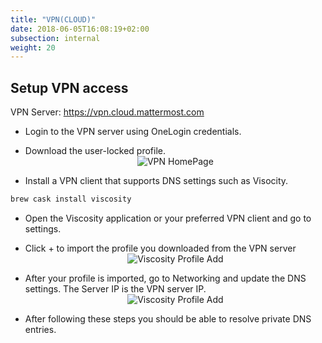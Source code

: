 ```yaml
---
title: "VPN(CLOUD)"
date: 2018-06-05T16:08:19+02:00
subsection: internal
weight: 20
---
```


## Setup VPN access

VPN Server: https://vpn.cloud.mattermost.com

* Login to the VPN server using OneLogin credentials.

* Download the user-locked profile.
    <span style="display:block;text-align:center">![VPN HomePage](/img/vpn_cloud_1.png)</span>

* Install a VPN client that supports DNS settings such as Visocity.

```bash
brew cask install viscosity
```

* Open the Viscosity application or your preferred VPN client and go to settings.

* Click + to import the profile you downloaded from the VPN server
    <span style="display:block;text-align:center">![Viscosity Profile Add](/img/vpn_cloud_2.png)</span>

* After your profile is imported, go to Networking and update the DNS settings. The Server IP is the VPN server IP.
    <span style="display:block;text-align:center">![Viscosity Profile Add](/img/vpn_cloud_3.png)</span>

* After following these steps you should be able to resolve private DNS entries.
